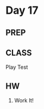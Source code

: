 Day 17
=======================================


PREP
---------------------------------------



CLASS
---------------------------------------

Play Test


HW
---------------------------------------

1. Work It!


